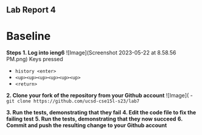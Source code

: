 ## Lab Report 4
# Baseline 
**Steps**
**1. Log into ieng6**
![Image](Screenshot 2023-05-22 at 8.58.56 PM.png)
Keys pressed
- `history <enter>`
- `<up><up><up><up><up><up>`
- `<return>`


**2. Clone your fork of the repository from your Github account**
![Image](
-`git clone https://github.com/ucsd-cse15l-s23/lab7`

**3. Run the tests, demonstrating that they fail**
**4. Edit the code file to fix the failing test**
**5. Run the tests, demonstrating that they now succeed**
**6. Commit and push the resulting change to your Github account**
